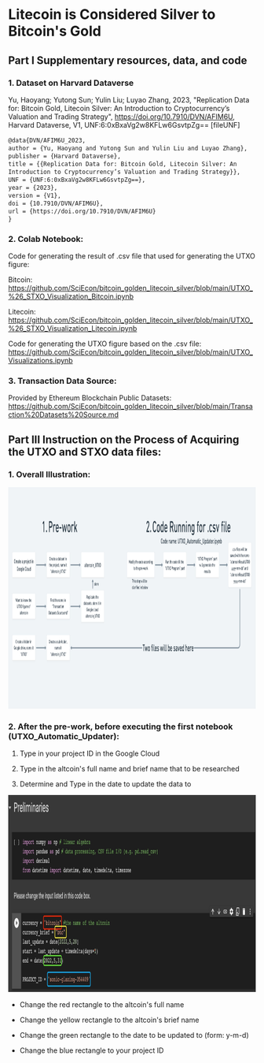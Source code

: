 # Litecoin is Considered Silver to Bitcoin's Gold

## Part I Supplementary resources, data, and code

### 1. Dataset on Harvard Dataverse

Yu, Haoyang; Yutong Sun; Yulin Liu; Luyao Zhang, 2023, "Replication Data for: Bitcoin Gold, Litecoin Silver: An Introduction to Cryptocurrency’s Valuation and Trading Strategy", https://doi.org/10.7910/DVN/AFIM6U, Harvard Dataverse, V1, UNF:6:0xBxaVg2w8KFLw6GsvtpZg== [fileUNF]

```
@data{DVN/AFIM6U_2023,
author = {Yu, Haoyang and Yutong Sun and Yulin Liu and Luyao Zhang},
publisher = {Harvard Dataverse},
title = {{Replication Data for: Bitcoin Gold, Litecoin Silver: An Introduction to Cryptocurrency’s Valuation and Trading Strategy}},
UNF = {UNF:6:0xBxaVg2w8KFLw6GsvtpZg==},
year = {2023},
version = {V1},
doi = {10.7910/DVN/AFIM6U},
url = {https://doi.org/10.7910/DVN/AFIM6U}
}
```

### 2. Colab Notebook:
Code for generating the result of .csv file that used for generating the UTXO figure:

Bitcoin: https://github.com/SciEcon/bitcoin_golden_litecoin_silver/blob/main/UTXO_%26_STXO_Visualization_Bitcoin.ipynb

Litecoin: https://github.com/SciEcon/bitcoin_golden_litecoin_silver/blob/main/UTXO_%26_STXO_Visualization_Litecoin.ipynb

Code for generating the UTXO figure based on the .csv file:
https://github.com/SciEcon/bitcoin_golden_litecoin_silver/blob/main/UTXO_Visualizations.ipynb

### 3. Transaction Data Source:
Provided by Ethereum Blockchain Public Datasets:
https://github.com/SciEcon/bitcoin_golden_litecoin_silver/blob/main/Transaction%20Datasets%20Source.md

## Part III Instruction on the Process of Acquiring the UTXO and STXO data files:

### 1. Overall Illustration:
<img src="https://github.com/SciEcon/bitcoin_golden_litecoin_silver/blob/main/figures/Steps%20Illustrasion.png" width="1200" height="450"/>

### 2. After the pre-work, before executing the first notebook (UTXO_Automatic_Updater):
1. Type in your project ID in the Google Cloud

2. Type in the altcoin's full name and brief name that to be researched

3. Determine and Type in the date to update the data to

<img src="https://github.com/SciEcon/bitcoin_golden_litecoin_silver/blob/main/figures/figure1.jpg" width="1200" height="400"/>

- Change the red rectangle to the altcoin's full name

- Change the yellow rectangle to the altcoin's brief name

- Change the green rectangle to the date to be updated to (form: y-m-d)

- Change the blue rectangle to your project ID
